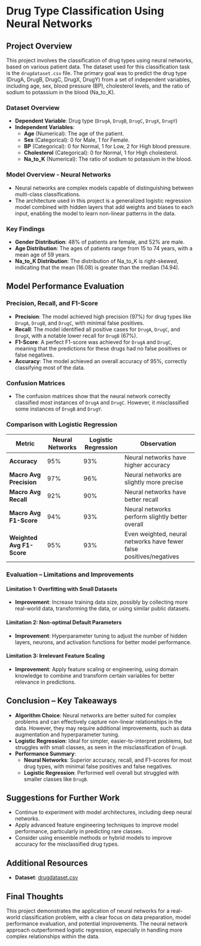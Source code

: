 # Drug Type Classification Using Neural Networks

## Project Overview

This project involves the classification of drug types using neural networks, based on various patient data. The dataset used for this classification task is the `drugdataset.csv` file. The primary goal was to predict the drug type (DrugA, DrugB, DrugC, DrugX, DrugY) from a set of independent variables, including age, sex, blood pressure (BP), cholesterol levels, and the ratio of sodium to potassium in the blood (Na_to_K).

### Dataset Overview
- **Dependent Variable**: Drug type (`DrugA`, `DrugB`, `DrugC`, `DrugX`, `DrugY`)
- **Independent Variables**:
  - **Age** (Numerical): The age of the patient.
  - **Sex** (Categorical): 0 for Male, 1 for Female.
  - **BP** (Categorical): 0 for Normal, 1 for Low, 2 for High blood pressure.
  - **Cholesterol** (Categorical): 0 for Normal, 1 for High cholesterol.
  - **Na_to_K** (Numerical): The ratio of sodium to potassium in the blood.

### Model Overview - Neural Networks
- Neural networks are complex models capable of distinguishing between multi-class classifications. 
- The architecture used in this project is a generalized logistic regression model combined with hidden layers that add weights and biases to each input, enabling the model to learn non-linear patterns in the data.

### Key Findings
- **Gender Distribution**: 48% of patients are female, and 52% are male.
- **Age Distribution**: The ages of patients range from 15 to 74 years, with a mean age of 59 years.
- **Na_to_K Distribution**: The distribution of Na_to_K is right-skewed, indicating that the mean (16.08) is greater than the median (14.94).

## Model Performance Evaluation

### Precision, Recall, and F1-Score
- **Precision**: The model achieved high precision (97%) for drug types like `DrugA`, `DrugB`, and `DrugC`, with minimal false positives.
- **Recall**: The model identified all positive cases for `DrugA`, `DrugC`, and `DrugX`, with a notable lower recall for `DrugB` (67%).
- **F1-Score**: A perfect F1-score was achieved for `DrugA` and `DrugC`, meaning that the predictions for these drugs had no false positives or false negatives.
- **Accuracy**: The model achieved an overall accuracy of 95%, correctly classifying most of the data.

### Confusion Matrices
- The confusion matrices show that the neural network correctly classified most instances of `DrugA` and `DrugC`. However, it misclassified some instances of `DrugB` and `DrugY`.

### Comparison with Logistic Regression

| Metric                    | Neural Networks | Logistic Regression | Observation                        |
|---------------------------|-----------------|---------------------|------------------------------------|
| **Accuracy**               | 95%             | 93%                 | Neural networks have higher accuracy |
| **Macro Avg Precision**    | 97%             | 96%                 | Neural networks are slightly more precise |
| **Macro Avg Recall**       | 92%             | 90%                 | Neural networks have better recall |
| **Macro Avg F1-Score**     | 94%             | 93%                 | Neural networks perform slightly better overall |
| **Weighted Avg F1-Score**  | 95%             | 93%                 | Even weighted, neural networks have fewer false positives/negatives |

### Evaluation – Limitations and Improvements

#### Limitation 1: **Overfitting with Small Datasets**  
- **Improvement**: Increase training data size, possibly by collecting more real-world data, transforming the data, or using similar public datasets.

#### Limitation 2: **Non-optimal Default Parameters**  
- **Improvement**: Hyperparameter tuning to adjust the number of hidden layers, neurons, and activation functions for better model performance.

#### Limitation 3: **Irrelevant Feature Scaling**  
- **Improvement**: Apply feature scaling or engineering, using domain knowledge to combine and transform certain variables for better relevance in predictions.

## Conclusion – Key Takeaways
- **Algorithm Choice**: Neural networks are better suited for complex problems and can effectively capture non-linear relationships in the data. However, they may require additional improvements, such as data augmentation and hyperparameter tuning.
- **Logistic Regression**: Ideal for simpler, easier-to-interpret problems, but struggles with small classes, as seen in the misclassification of `DrugB`.
- **Performance Summary**: 
  - **Neural Networks**: Superior accuracy, recall, and F1-scores for most drug types, with minimal false positives and false negatives.
  - **Logistic Regression**: Performed well overall but struggled with smaller classes like `DrugB`.

## Suggestions for Further Work
- Continue to experiment with model architectures, including deep neural networks.
- Apply advanced feature engineering techniques to improve model performance, particularly in predicting rare classes.
- Consider using ensemble methods or hybrid models to improve accuracy for the misclassified drug types.

## Additional Resources
- **Dataset**: [drugdataset.csv](./drugdataset.csv)


## Final Thoughts
This project demonstrates the application of neural networks for a real-world classification problem, with a clear focus on data preparation, model performance evaluation, and potential improvements. The neural network approach outperformed logistic regression, especially in handling more complex relationships within the data.
